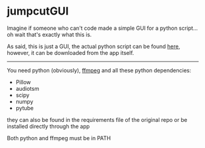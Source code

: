 # jumpcutGUI

Imagine if someone who can't code made a simple GUI for a python script... oh wait that's exactly what this is.

As said, this is just a GUI, the actual python script can be found [here](https://github.com/carykh/jumpcutter "here"), however, it can be downloaded from the app itself.

------------
You need python (obviously), [ffmpeg](https://ffmpeg.org/download.html#build-windows "ffmpeg") and all these python dependencies:
- Pillow
- audiotsm
- scipy
- numpy
- pytube

they can also be found in the requirements file of the original repo or be installed directly through the app

Both python and ffmpeg must be in PATH
